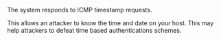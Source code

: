 The system responds to ICMP timestamp requests.

This allows an attacker to know the time and date on your host.
This may help attackers to defeat time based authentications schemes.